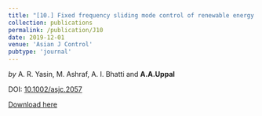 ```yaml
---
title: "[10.] Fixed frequency sliding mode control of renewable energy resources in DC micro grid"
collection: publications
permalink: /publication/J10
date: 2019-12-01
venue: 'Asian J Control'
pubtype: 'journal'
---
```

*by* A. R. Yasin, M. Ashraf, A. I. Bhatti and **A.A.Uppal** 

DOI: [10.1002/asjc.2057](https://doi.org/10.1002/asjc.2057)

[Download here](https://aauppal.github.io/files/J10.pdf)
